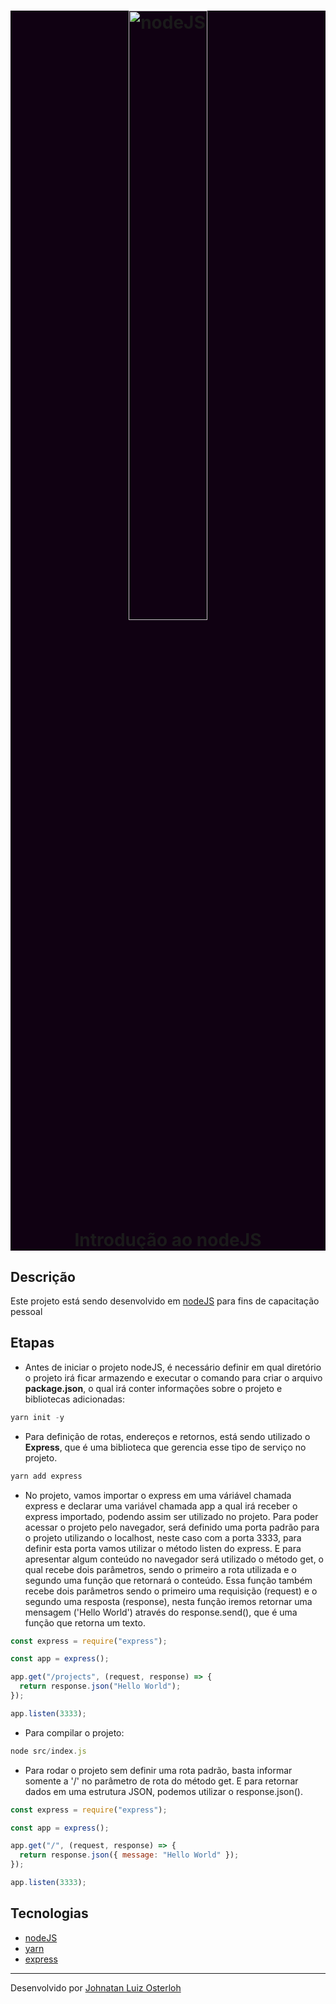<h1 align="center" style="background-color: #100112;">
    <img alt="nodeJS" src="https://nodejs.org/static/images/logo.svg" width="50%"/>
    <br>
    Introdução ao nodeJS
</h1>

## Descrição

Este projeto está sendo desenvolvido em [nodeJS](https://nodejs.org/) para fins de capacitação pessoal

## Etapas

- Antes de iniciar o projeto nodeJS, é necessário definir em qual diretório o projeto irá ficar armazendo e executar o comando para criar o arquivo <strong>package.json</strong>, o qual irá conter informações sobre o projeto e bibliotecas adicionadas:

```js
yarn init -y
```

- Para definição de rotas, endereços e retornos, está sendo utilizado o <strong>Express</strong>, que é uma biblioteca que gerencia esse tipo de serviço no projeto.

```js
yarn add express
```

- No projeto, vamos importar o express em uma váriável chamada express e declarar uma variável chamada app a qual irá receber o express importado, podendo assim ser utilizado no projeto. Para poder acessar o projeto pelo navegador, será definido uma porta padrão para o projeto utilizando o localhost, neste caso com a porta 3333, para definir esta porta vamos utilizar o método listen do express. E para apresentar algum conteúdo no navegador será utilizado o método get, o qual recebe dois parâmetros, sendo o primeiro a rota utilizada e o segundo uma função que retornará o conteúdo. Essa função também recebe dois parâmetros sendo o primeiro uma requisição (request) e o segundo uma resposta (response), nesta função iremos retornar uma mensagem ('Hello World') através do response.send(), que é uma função que retorna um texto.

```js
const express = require("express");

const app = express();

app.get("/projects", (request, response) => {
  return response.json("Hello World");
});

app.listen(3333);
```

- Para compilar o projeto:

```js
node src/index.js
```

- Para rodar o projeto sem definir uma rota padrão, basta informar somente a '/' no parâmetro de rota do método get. E para retornar dados em uma estrutura JSON, podemos utilizar o response.json().

```js
const express = require("express");

const app = express();

app.get("/", (request, response) => {
  return response.json({ message: "Hello World" });
});

app.listen(3333);
```

## Tecnologias

- [nodeJS](https://nodejs.org/)
- [yarn](https://yarnpkg.com/)
- [express](https://github.com/expressjs/express)

---

Desenvolvido por [Johnatan Luiz Osterloh](https://www.linkedin.com/in/johnatanosterloh/)
